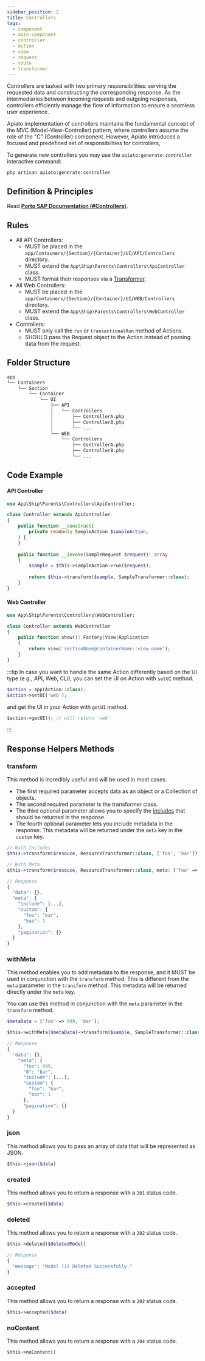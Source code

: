 ```yaml
---
sidebar_position: 2
title: Controllers
tags:
  - component
  - main-component
  - controller
  - action
  - view
  - request
  - route
  - transformer
---
```


Controllers are tasked with two primary responsibilities:
serving the requested data and constructing the corresponding response.
As the intermediaries between incoming requests and outgoing responses,
controllers efficiently manage the flow of information to ensure a seamless user experience.

Apiato implementation of controllers maintains the fundamental concept of the MVC (Model-View-Controller) pattern,
where controllers assume the role of the "C" (Controller) component.
However, Apiato introduces a focused and predefined set of responsibilities for controllers,

To generate new controllers
you may use the `apiato:generate:controller` interactive command:

```
php artisan apiato:generate:controller
```

## Definition & Principles

Read [**Porto SAP Documentation (#Controllers)**](https://github.com/Mahmoudz/Porto#definitions--principles).

## Rules

- All API Controllers:
  - MUST be placed in the `app/Containers/{Section}/{Container}/UI/API/Controllers` directory.
  - MUST extend the `App\Ship\Parents\Controllers\ApiController` class.
  - MUST format their responses via a [Transformer](transformers).
- All Web Controllers:
  - MUST be placed in the `app/Containers/{Section}/{Container}/UI/WEB/Controllers` directory.
  - MUST extend the `App\Ship\Parents\Controllers\WebController` class.
- Controllers:
  - MUST only call the `run` or `transactionalRun` method of Actions.
  - SHOULD pass the Request object to the Action instead of passing data from the request.

## Folder Structure

```markdown
app
└── Containers
    └── Section
        └── Container
            └── UI
                ├── API
                │   └── Controllers
                │       ├── ControllerA.php
                │       ├── ControllerB.php
                │       └── ...
                └── WEB
                    └── Controllers
                        ├── ControllerA.php
                        ├── ControllerB.php
                        └── ...
```

## Code Example

#### API Controller

```php
use App\Ship\Parents\Controllers\ApiController;

class Controller extends ApiController
{
    public function __construct(
        private readonly SampleAction $sampleAction,
    ) {
    }
    
    public function __invoke(SampleRequest $request): array
    {
        $sample = $this->sampleAction->run($request);
        
        return $this->transform($sample, SampleTransformer::class);
    }
}
```

#### Web Controller

```php
use App\Ship\Parents\Controllers\WebController;

class Controller extends WebController
{
    public function show(): Factory|View|Application
    {
        return view('sectionName@containerName::view-name');
    }
}
```

:::tip
In case you want to handle the same Action differently based on the UI type (e.g., API, Web, CLI), you can set the
UI on Action with `setUI` method.

```php
$action = app(Action::class);
$action->setUI('web');
```

and get the UI in your Action with `getUI` method.

```php
$action->getUI(); // will return 'web'
```
:::

## Response Helpers Methods

### transform
This method is incredibly useful and will be used in most cases.

- The first required parameter accepts data as an object or a Collection of objects.
- The second required parameter is the transformer class.
- The third optional parameter allows you to specify the [includes](transformers#handling-relationships) that should be returned in the response.
- The fourth optional parameter lets you include metadata in the response. This metadata will be returned under the `meta` key in the `custom` key.

```php
// With Includes
$this->transform($resouce, ResourceTransformer::class, ['foo', 'bar']);
```
```php
// With Meta
$this->transform($resouce, ResourceTransformer::class, meta: ['foo' => 'bar', 'baz' => 1]);

// Response
{
  "data": {},
  "meta": {
    "include": [...],
    "custom": {
      "foo": "bar",
      "baz": 1
    },
    "pagination": {}
  }
}
```
### withMeta
This method enables you to add metadata to the response,
and it MUST be used in conjunction with the `transform` method.
This is different from the `meta` parameter in the `transform` method.
This metadata will be returned directly under the `meta` key.

You can use this method in conjunction with the `meta` parameter in the `transform` method.

```php
$metaData = ['foo' => 999, 'bar'];

$this->withMeta($metaData)->transform($sample, SampleTransformer::class, meta: ['foo' => 'bar', 'baz' => 1]);

// Response
{
  "data": {},
	"meta": {
	  "foo": 999,
	  "0": "bar",
	  "include": [...],
	  "custom": {
	    "foo": "bar",
	    "baz": 1
	  },
	  "pagination": {}
  }
}
```

### json
This method allows you to pass an array of data that will be represented as JSON.
```php
$this->json($data)
```

### created
This method allows you to return a response with a `201` status code.
```php
$this->created($data)
```

### deleted
This method allows you to return a response with a `202` status code.
```php
$this->deleted($deletedModel)

// Response
{
  "message": "Model (1) Deleted Successfully."
}
```

### accepted
This method allows you to return a response with a `202` status code.
```php
$this->accepted($data)
```

### noContent
This method allows you to return a response with a `204` status code.
```php
$this->noContent()
```
